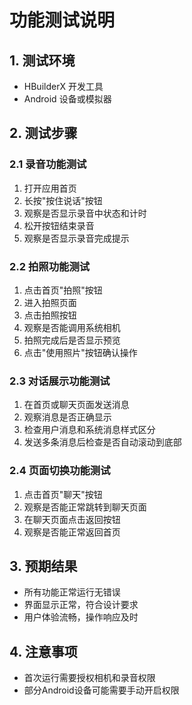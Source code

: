 # 功能测试说明

## 1. 测试环境
- HBuilderX 开发工具
- Android 设备或模拟器

## 2. 测试步骤

### 2.1 录音功能测试
1. 打开应用首页
2. 长按"按住说话"按钮
3. 观察是否显示录音中状态和计时
4. 松开按钮结束录音
5. 观察是否显示录音完成提示

### 2.2 拍照功能测试
1. 点击首页"拍照"按钮
2. 进入拍照页面
3. 点击拍照按钮
4. 观察是否能调用系统相机
5. 拍照完成后是否显示预览
6. 点击"使用照片"按钮确认操作

### 2.3 对话展示功能测试
1. 在首页或聊天页面发送消息
2. 观察消息是否正确显示
3. 检查用户消息和系统消息样式区分
4. 发送多条消息后检查是否自动滚动到底部

### 2.4 页面切换功能测试
1. 点击首页"聊天"按钮
2. 观察是否能正常跳转到聊天页面
3. 在聊天页面点击返回按钮
4. 观察是否能正常返回首页

## 3. 预期结果
- 所有功能正常运行无错误
- 界面显示正常，符合设计要求
- 用户体验流畅，操作响应及时

## 4. 注意事项
- 首次运行需要授权相机和录音权限
- 部分Android设备可能需要手动开启权限